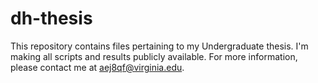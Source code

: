 # dh-thesis

This repository contains files pertaining to my Undergraduate thesis. I'm making all scripts and results publicly available. For more information, please contact me at aej8qf@virginia.edu.  
